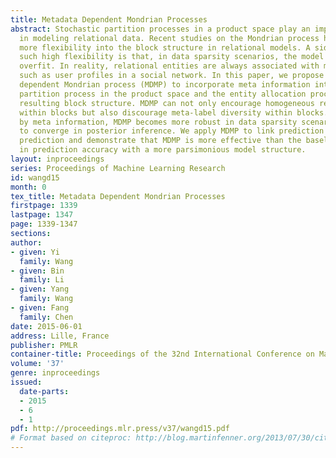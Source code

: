 ```yaml
---
title: Metadata Dependent Mondrian Processes
abstract: Stochastic partition processes in a product space play an important role
  in modeling relational data. Recent studies on the Mondrian process have introduced
  more flexibility into the block structure in relational models. A side-effect of
  such high flexibility is that, in data sparsity scenarios, the model is prone to
  overfit. In reality, relational entities are always associated with meta information,
  such as user profiles in a social network. In this paper, we propose a metadata
  dependent Mondrian process (MDMP) to incorporate meta information into the stochastic
  partition process in the product space and the entity allocation process on the
  resulting block structure. MDMP can not only encourage homogeneous relational interactions
  within blocks but also discourage meta-label diversity within blocks. Regularized
  by meta information, MDMP becomes more robust in data sparsity scenarios and easier
  to converge in posterior inference. We apply MDMP to link prediction and rating
  prediction and demonstrate that MDMP is more effective than the baseline models
  in prediction accuracy with a more parsimonious model structure.
layout: inproceedings
series: Proceedings of Machine Learning Research
id: wangd15
month: 0
tex_title: Metadata Dependent Mondrian Processes
firstpage: 1339
lastpage: 1347
page: 1339-1347
sections: 
author:
- given: Yi
  family: Wang
- given: Bin
  family: Li
- given: Yang
  family: Wang
- given: Fang
  family: Chen
date: 2015-06-01
address: Lille, France
publisher: PMLR
container-title: Proceedings of the 32nd International Conference on Machine Learning
volume: '37'
genre: inproceedings
issued:
  date-parts:
  - 2015
  - 6
  - 1
pdf: http://proceedings.mlr.press/v37/wangd15.pdf
# Format based on citeproc: http://blog.martinfenner.org/2013/07/30/citeproc-yaml-for-bibliographies/
---
```

